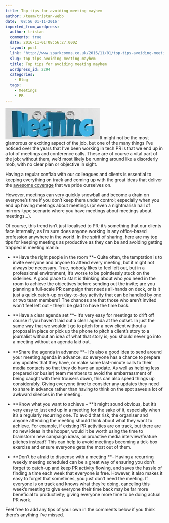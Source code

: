 ```yaml
---
title: Top tips for avoiding meeting mayhem
author: /team/tristan-webb
date: '08:56 01-11-2016'
imported_from_wordpress:
  author: tristan
  comments: true
  date: 2016-11-01T08:56:27.000Z
  layout: post
  link: 'http://www.sparkcomms.co.uk/2016/11/01/top-tips-avoiding-meeting-mayhem/'
  slug: top-tips-avoiding-meeting-mayhem
  title: Top tips for avoiding meeting mayhem
  wordpress_id: 2294
  categories:
    - Blog
  tags:
    - Meetings
    - PR
---
```


![meeting-1219525_640](meeting-1219525_640-300x99.jpg)It might not be the most glamorous or exciting aspect of the job, but one of the many things I’ve noticed over the years that I’ve been working in tech PR is that we end up in a lot of meetings and conference calls. These are of course a vital part of the job; without them, we’d most likely be running around like a disorderly mob, with no clear plan or objective in sight.

Having a regular conflab with our colleagues and clients is essential to keeping everything on track and coming up with the great ideas that deliver the [awesome coverage](http://www.bbc.co.uk/news/business-37372776) that we pride ourselves on.

However, meetings can very quickly snowball and become a drain on everyone’s time if you don’t keep them under control; especially when you end up having meetings about meetings (or even a nightmarish hall of mirrors-type scenario where you have meetings about meetings about meetings…).

Of course, this trend isn’t just localised to PR; it’s something that our clients face internally, as I’m sure does anyone working in any office-based profession anywhere in the world. In the spirit of sharing, here are my top tips for keeping meetings as productive as they can be and avoiding getting trapped in meeting mania:




  * **Have the right people in the room **– Quite often, the temptation is to invite everyone and anyone to attend every meeting, but it might not always be necessary. True, nobody likes to feel left out, but in a professional environment, it’s worse to be pointlessly stuck on the sidelines. A good place to start is thinking about who you need in the room to achieve the objectives before sending out the invite; are you planning a full-scale PR campaign that needs all-hands on deck, or is it just a quick catch-up on day-to-day activity that can be handled by one or two team members? The chances are that those who aren’t invited won’t feel left out – they’ll be glad to have the time back.




  * **Have a clear agenda set **– It’s very easy for meetings to drift off course if you haven’t laid out a clear agenda at the outset. In just the same way that we wouldn’t go to pitch for a new client without a proposal in place or pick up the phone to pitch a client’s story to a journalist without an idea of what that story is; you should never go into a meeting without an agenda laid out.




  * **Share the agenda in advance **– It’s also a good idea to send around your meeting agenda in advance, so everyone has a chance to prepare any updates that they have, or make some last-minute calls to their media contacts so that they do have an update. As well as helping less prepared (or busier) team members to avoid the embarrassment of being caught with their trousers down, this can also speed things up considerably. Giving everyone time to consider any updates they need to share in advance rather than having to think on the spot saves a lot of awkward silences in the meeting.




  * **Know what you want to achieve – **it might sound obvious, but it’s very easy to just end up in a meeting for the sake of it, especially when it’s a regularly recurring one. To avoid that risk, the organiser and anyone attending the meeting should think about what they want to achieve. For example, if existing PR activities are on track, but there are no new ideas in the hopper, would it be worth using the time to brainstorm new campaign ideas, or proactive media interview/feature pitches instead? This can help to avoid meetings becoming a tick-box exercise and ensure everyone gets the most out of them.




  * **Don’t be afraid to dispense with a meeting **– Having a recurring weekly meeting scheduled can be a great way of ensuring you don’t forget to catch-up and keep PR activity flowing, and saves the hassle of finding a time each week that everyone is free. However, it also makes it easy to forget that sometimes, you just don’t need the meeting. If everyone is on track and knows what they’re doing, canceling this week’s meeting to give everyone their time back may be far more beneficial to productivity; giving everyone more time to be doing actual PR work.


Feel free to add any tips of your own in the comments below if you think there’s anything I’ve missed.
